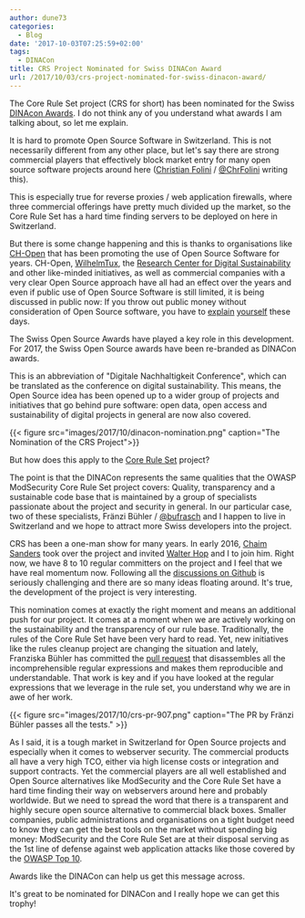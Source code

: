 ```yaml
---
author: dune73
categories:
  - Blog
date: '2017-10-03T07:25:59+02:00'
tags:
  - DINACon
title: CRS Project Nominated for Swiss DINACon Award
url: /2017/10/03/crs-project-nominated-for-swiss-dinacon-award/
---
```


The Core Rule Set project (CRS for short) has been nominated for the Swiss [DINAcon Awards](https://dinacon.ch/en/dinacon-awards/). I do not think any of you understand what awards I am talking about, so let me explain.

It is hard to promote Open Source Software in Switzerland. This is not necessarily different from any other place, but let's say there are strong commercial players that effectively block market entry for many open source software projects around here ([Christian Folini](https://www.christian-folini.ch) / [@ChrFolini](https://twitter.com/ChrFolini) writing this).

This is especially true for reverse proxies / web application firewalls, where three commercial offerings have pretty much divided up the market, so the Core Rule Set has a hard time finding servers to be deployed on here in Switzerland.

But there is some change happening and this is thanks to organisations like [CH-Open](https://www.ch-open.ch/) that has been promoting the use of Open Source Software for years. CH-Open, [WilhelmTux](https://wilhelmtux.ch/), the [Research Center for Digital Sustainability](http://www.digitale-nachhaltigkeit.unibe.ch/index_eng.html) and other like-minded initiatives, as well as commercial companies with a very clear Open Source approach have all had an effect over the years and even if public use of Open Source Software is still limited, it is being discussed in public now: If you throw out public money without consideration of Open Source software, you have to [explain](https://www.parlament.ch/de/ratsbetrieb/suche-curia-vista/geschaeft?AffairId=20143532) [yourself](https://www.parlament.ch/centers/eparl/_layouts/15/DocIdRedir.aspx?ID=MAUWFQFXFMCR-2-39102) these days.

The Swiss Open Source Awards have played a key role in this development. For 2017, the Swiss Open Source awards have been re-branded as DINACon awards.

This is an abbreviation of "Digitale Nachhaltigkeit Conference", which can be translated as the conference on digital sustainability. This means, the Open Source idea has been opened up to a wider group of projects and initiatives that go behind pure software: open data, open access and sustainability of digital projects in general are now also covered.

{{< figure src="images/2017/10/dinacon-nomination.png" caption="The Nomination of the CRS Project">}}

But how does this apply to the [Core Rule Set](https://coreruleset.org) project?

The point is that the DINACon represents the same qualities that the OWASP ModSecurity Core Rule Set project covers: Quality, transparency and a sustainable code base that is maintained by a group of specialists passionate about the project and security in general. In our particular case, two of these specialists, Fränzi Bühler / [@bufrasch](https://twitter.com/bufrasch) and I happen to live in Switzerland and we hope to attract more Swiss developers into the project.

CRS has been a one-man show for many years. In early 2016, [Chaim Sanders](http://chaimsanders.com/) took over the project and invited [Walter Hop](https://lifeforms.nl/) and I to join him. Right now, we have 8 to 10 regular committers on the project and I feel that we have real momentum now. Following all the [discussions on Github](https://github.com/coreruleset/coreruleset) is seriously challenging and there are so many ideas floating around. It's true, the development of the project is very interesting.

This nomination comes at exactly the right moment and means an additional push for our project. It comes at a moment when we are actively working on the sustainability and the transparency of our rule base. Traditionally, the rules of the Core Rule Set have been very hard to read. Yet, new initiatives like the rules cleanup project are changing the situation and lately, Franziska Bühler has committed the [pull request](https://github.com/coreruleset/coreruleset/pull/907) that disassembles all the incomprehensible regular expressions and makes them reproducible and understandable. That work is key and if you have looked at the regular expressions that we leverage in the rule set, you understand why we are in awe of her work.

{{< figure src="images/2017/10/crs-pr-907.png" caption="The PR by Fränzi Bühler passes all the tests." >}}

As I said, it is a tough market in Switzerland for Open Source projects and especially when it comes to webserver security. The commercial products all have a very high TCO, either via high license costs or integration and support contracts. Yet the commercial players are all well established and Open Source alternatives like ModSecurity and the Core Rule Set have a hard time finding their way on webservers around here and probably worldwide. But we need to spread the word that there is a transparent and highly secure open source alternative to commercial black boxes. Smaller companies, public administrations and organisations on a tight budget need to know they can get the best tools on the market without spending big money: ModSecurity and the Core Rule Set are at their disposal serving as the 1st line of defense against web application attacks like those covered by the [OWASP Top 10](https://www.owasp.org/index.php/Category:OWASP_Top_Ten_Project).

Awards like the DINACon can help us get this message across.

It's great to be nominated for DINACon and I really hope we can get this trophy!
